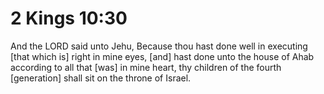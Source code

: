 # 2 Kings 10:30

And the LORD said unto Jehu, Because thou hast done well in executing [that which is] right in mine eyes, [and] hast done unto the house of Ahab according to all that [was] in mine heart, thy children of the fourth [generation] shall sit on the throne of Israel.